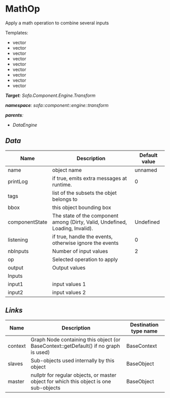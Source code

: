 # MathOp

Apply a math operation to combine several inputs


Templates:

- vector<RigidCoord2d>
- vector<RigidCoord3d>
- vector<RigidDeriv2d>
- vector<RigidDeriv3d>
- vector<Vec2d>
- vector<Vec3d>
- vector<bool>
- vector<d>
- vector<i>

__Target__: Sofa.Component.Engine.Transform

__namespace__: sofa::component::engine::transform

__parents__:

- DataEngine

## Data

<table>
    <thead>
        <tr>
            <th>Name</th>
            <th>Description</th>
            <th>Default value</th>
        </tr>
    </thead>
    <tbody>
	<tr>
		<td>name</td>
		<td>
object name
		</td>
		<td>unnamed</td>
	</tr>
	<tr>
		<td>printLog</td>
		<td>
if true, emits extra messages at runtime.
		</td>
		<td>0</td>
	</tr>
	<tr>
		<td>tags</td>
		<td>
list of the subsets the objet belongs to
		</td>
		<td></td>
	</tr>
	<tr>
		<td>bbox</td>
		<td>
this object bounding box
		</td>
		<td></td>
	</tr>
	<tr>
		<td>componentState</td>
		<td>
The state of the component among (Dirty, Valid, Undefined, Loading, Invalid).
		</td>
		<td>Undefined</td>
	</tr>
	<tr>
		<td>listening</td>
		<td>
if true, handle the events, otherwise ignore the events
		</td>
		<td>0</td>
	</tr>
	<tr>
		<td>nbInputs</td>
		<td>
Number of input values
		</td>
		<td>2</td>
	</tr>
	<tr>
		<td>op</td>
		<td>
Selected operation to apply
		</td>
		<td></td>
	</tr>
	<tr>
		<td>output</td>
		<td>
Output values
		</td>
		<td></td>
	</tr>
	<tr>
		<td colspan="3">Inputs</td>
	</tr>
	<tr>
		<td>input1</td>
		<td>
input values 1
		</td>
		<td></td>
	</tr>
	<tr>
		<td>input2</td>
		<td>
input values 2
		</td>
		<td></td>
	</tr>

</tbody>
</table>

## Links


| Name | Description | Destination type name |
| ---- | ----------- | --------------------- |
|context|Graph Node containing this object (or BaseContext::getDefault() if no graph is used)|BaseContext|
|slaves|Sub-objects used internally by this object|BaseObject|
|master|nullptr for regular objects, or master object for which this object is one sub-objects|BaseObject|

